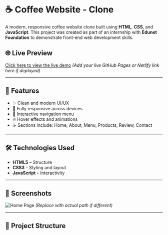 # ☕ Coffee Website - Clone

A modern, responsive coffee website clone built using **HTML**, **CSS**, and **JavaScript**. This project was created as part of an internship with **Edunet Foundation** to demonstrate front-end web development skills.

## 🌐 Live Preview

[Click here to view the live demo](#) *(Add your live GitHub Pages or Netlify link here if deployed)*

---

## 🚀 Features

- ✨ Clean and modern UI/UX
- 📱 Fully responsive across devices
- 🎯 Interactive navigation menu
- 🔥 Hover effects and animations
- ☕ Sections include: Home, About, Menu, Products, Review, Contact

---

## 🛠️ Technologies Used

- **HTML5** – Structure
- **CSS3** – Styling and layout
- **JavaScript** – Interactivity

---

## 📸 Screenshots

![Home Page](https://github.com/Manoj-B-S/coffee-website_-clone/blob/main/assets/images/screenshot1.png)
*(Replace with actual path if different)*

---

## 📁 Project Structure

